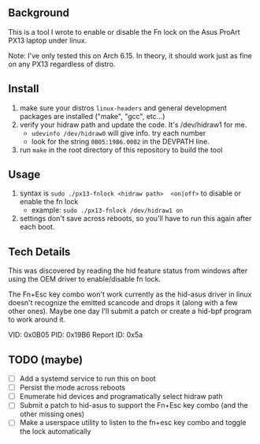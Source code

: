 ## Background
This is a tool I wrote to enable or disable the Fn lock on the Asus ProArt PX13 laptop under linux.

Note: I've only tested this on Arch 6.15.  In theory, it should work just as fine on any PX13 regardless of distro.  

## Install
1. make sure your distros `linux-headers` and general development packages are installed ("make", "gcc", etc...)
2. verify your hidraw path and update the code.  It's /dev/hidraw1 for me.  
   * `udevinfo /dev/hidraw0` will give info. try each number
   * look for the string `0B05:19B6.0002` in the DEVPATH line.
3. run `make` in the root directory of this repository to build the tool

## Usage
1. syntax is `sudo ./px13-fnlock <hidraw path>  <on|off>` to disable or enable the fn lock
   * example: `sudo ./px13-fnlock /dev/hidraw1 on`
2. settings don't save across reboots, so you'll have to run this again after each boot.

## Tech Details
This was discovered by reading the hid feature status from windows after using the OEM driver to enable/disable fn lock. 

The Fn+Esc key combo won't work currently as the hid-asus driver in linux doesn't recognize the emitted scancode and 
drops it (along with a few other ones).  Maybe one day I'll submit a patch or create a hid-bpf
program to work around it.

VID: 0x0B05
PID: 0x19B6
Report ID: 0x5a

## TODO (maybe)
- [ ] Add a systemd service to run this on boot
- [ ] Persist the mode across reboots
- [ ] Enumerate hid devices and programatically select hidraw path
- [ ] Submit a patch to hid-asus to support the Fn+Esc key combo (and the other missing ones)
- [ ] Make a userspace utility to listen to the fn+esc key combo and toggle the lock automatically